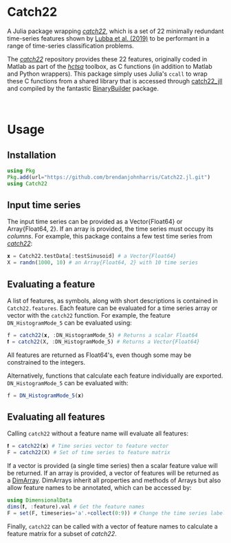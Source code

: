 # Catch22
A Julia package wrapping [_catch22_](https://www.github.com/chlubba/catch22), which is a set of 22 minimally redundant time-series features shown by [Lubba et al. (2019)](https://doi.org/10.1007/s10618-019-00647-x) to be performant in a range of time-series classification problems.

The [_catch22_](https://www.github.com/chlubba/catch22) repository provides these 22 features, originally coded in Matlab as part of the [_hctsa_](https://github.com/benfulcher/hctsa) toolbox, as C functions (in addition to Matlab and Python wrappers). This package simply uses Julia's `ccall` to wrap these C functions from a shared library that is accessed through [catch22_jll](https://github.com/JuliaBinaryWrappers/catch22_jll.jl) and compiled by the fantastic [BinaryBuilder](https://github.com/JuliaPackaging/BinaryBuilder.jl) package.

<br>

# Usage
## Installation
```Julia
using Pkg
Pkg.add(url="https://github.com/brendanjohnharris/Catch22.jl.git")
using Catch22
```

## Input time series
The input time series can be provided as a Vector{Float64} or Array{Float64, 2}. If an array is provided, the time series must occupy its _columns_. For example, this package contains a few test time series from [_catch22_](https://www.github.com/chlubba/catch22):
```Julia
𝐱 = Catch22.testData[:testSinusoid] # a Vector{Float64}
X = randn(1000, 10) # an Array{Float64, 2} with 10 time series
```

## Evaluating a feature
A list of features, as symbols, along with short descriptions is contained in `Catch22.features`. Each feature can be evaluated for a time series array or vector with the `catch22` function. For example, the feature `DN_HistogramMode_5` can be evaluated using:
```Julia
f = catch22(𝐱, :DN_HistogramMode_5) # Returns a scalar Float64
𝐟 = catch22(X, :DN_HistogramMode_5) # Returns a Vector{Float64}
```
All features are returned as Float64's, even though some may be constrained to the integers.

Alternatively, functions that calculate each feature individually are exported. `DN_HistogramMode_5` can be evaluated with:
```Julia
f = DN_HistogramMode_5(𝐱)
```

## Evaluating all features
Calling `catch22` without a feature name will evaluate all features:
```Julia
𝐟 = catch22(𝐱) # Time series vector to feature vector
F = catch22(X) # Set of time series to feature matrix
```

If a vector is provided (a single time series) then a scalar feature value will be returned. If an array is provided, a vector of features will be returned as a [DimArray](https://github.com/rafaqz/DimensionalData.jl). DimArrays inherit all properties and methods of Arrays but also allow feature names to be annotated, which can be accessed by:
```Julia
using DimensionalData
dims(𝐟, :feature).val # Get the feature names
F = set(F, timeseries='a'.+collect(0:9)) # Change the time series labels to a:j
```
Finally, `catch22` can be called with a vector of feature names to calculate a feature matrix for a subset of _catch22_.
